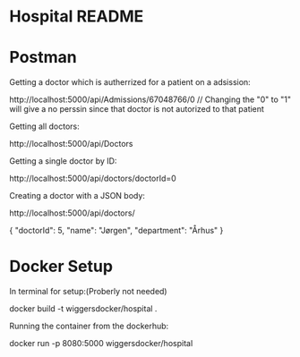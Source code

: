 # Hospital README

# Postman

Getting a doctor which is autherrized for a patient on a adsission:

http://localhost:5000/api/Admissions/67048766/0   // Changing the "0" to "1" will give a no perssin since that doctor is not autorized to that patient

Getting all doctors:

http://localhost:5000/api/Doctors

Getting a single doctor by ID:

http://localhost:5000/api/doctors/doctorId=0

Creating a doctor with a JSON body:

http://localhost:5000/api/doctors/

{
    "doctorId": 5,
    "name": "Jørgen",
    "department": "Århus"
}


# Docker Setup

In terminal for setup:(Proberly not needed)

docker build -t wiggersdocker/hospital .

Running the container from the dockerhub:

docker run -p 8080:5000 wiggersdocker/hospital 
